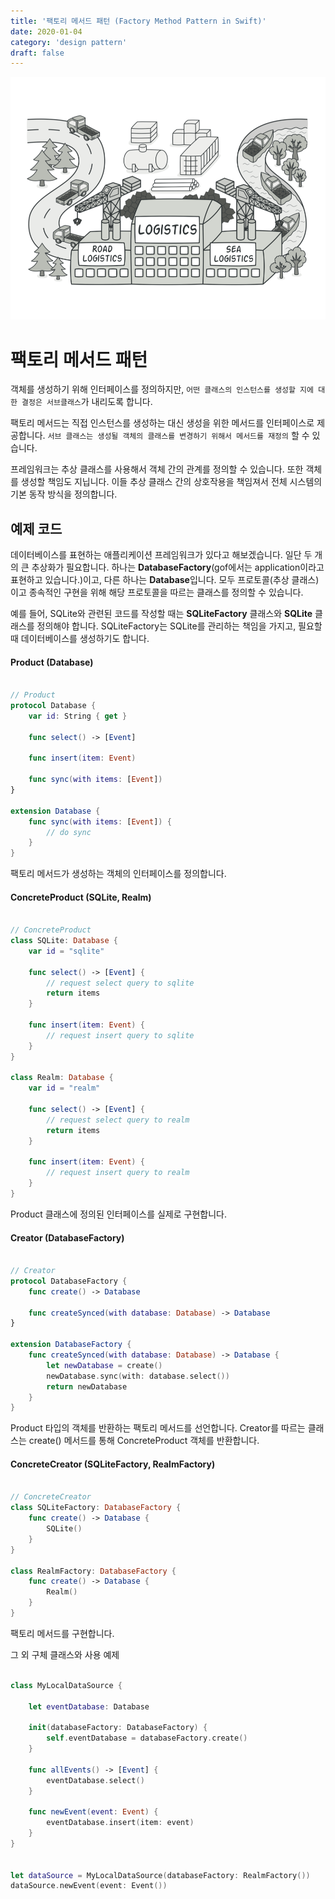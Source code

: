```yaml
---
title: '팩토리 메서드 패턴 (Factory Method Pattern in Swift)'
date: 2020-01-04
category: 'design pattern'
draft: false
---
```


![](./images/factory-method-pattern-1.png)

# 팩토리 메서드 패턴

객체를 생성하기 위해 인터페이스를 정의하지만, `어떤 클래스의 인스턴스를 생성할 지에 대한 결정은 서브클래스`가 내리도록 합니다.

팩토리 메서드는 직접 인스턴스를 생성하는 대신 생성을 위한 메서드를 인터페이스로 제공합니다. `서브 클래스는 생성될 객체의 클래스를 변경하기 위해서 메서드를 재정의` 할 수 있습니다.

프레임워크는 추상 클래스를 사용해서 객체 간의 관계를 정의할 수 있습니다. 또한 객체를 생성할 책임도 지닙니다. 이들 추상 클래스 간의 상호작용을 책임져서 전체 시스템의 기본 동작 방식을 정의합니다.

## 예제 코드

데이터베이스를 표현하는 애플리케이션 프레임워크가 있다고 해보겠습니다. 일단 두 개의 큰 추상화가 필요합니다. 하나는 **DatabaseFactory**(gof에서는 application이라고 표현하고 있습니다.)이고, 다른 하나는 **Database**입니다. 모두 프로토콜(추상 클래스)이고 종속적인 구현을 위해 해당 프로토콜을 따르는 클래스를 정의할 수 있습니다.

예를 들어, SQLite와 관련된 코드를 작성할 때는 **SQLiteFactory** 클래스와 **SQLite** 클래스를 정의해야 합니다. SQLiteFactory는 SQLite를 관리하는 책임을 가지고, 필요할 때 데이터베이스를 생성하기도 합니다. 

#### Product (Database)

```swift

// Product
protocol Database {
    var id: String { get }

    func select() -> [Event]
    
    func insert(item: Event)

    func sync(with items: [Event])
}

extension Database {
    func sync(with items: [Event]) {
        // do sync
    }
}
```

팩토리 메서드가 생성하는 객체의 인터페이스를 정의합니다.

#### ConcreteProduct (SQLite, Realm)

```swift

// ConcreteProduct
class SQLite: Database {
    var id = "sqlite"

    func select() -> [Event] {
        // request select query to sqlite
        return items
    }

    func insert(item: Event) {
        // request insert query to sqlite
    }
}

class Realm: Database {
    var id = "realm"

    func select() -> [Event] {
        // request select query to realm
        return items
    }

    func insert(item: Event) {
        // request insert query to realm
    }
}
```

Product 클래스에 정의된 인터페이스를 실제로 구현합니다.

#### Creator (DatabaseFactory)

```swift

// Creator
protocol DatabaseFactory {
    func create() -> Database

    func createSynced(with database: Database) -> Database
}

extension DatabaseFactory {
    func createSynced(with database: Database) -> Database {
        let newDatabase = create()
        newDatabase.sync(with: database.select())
        return newDatabase
    }
}
```

Product 타입의 객체를 반환하는 팩토리 메서드를 선언합니다. Creator를 따르는 클래스는 create() 메서드를 통해 ConcreteProduct 객체를 반환합니다.

#### ConcreteCreator (SQLiteFactory, RealmFactory)

```swift

// ConcreteCreator
class SQLiteFactory: DatabaseFactory {
    func create() -> Database {
        SQLite()
    }
}

class RealmFactory: DatabaseFactory {
    func create() -> Database {
        Realm()
    }
}
```

팩토리 메서드를 구현합니다.

그 외 구체 클래스와 사용 예제

```swift

class MyLocalDataSource {

    let eventDatabase: Database

    init(databaseFactory: DatabaseFactory) {
        self.eventDatabase = databaseFactory.create()
    }

    func allEvents() -> [Event] {
        eventDatabase.select()
    }

    func newEvent(event: Event) {
        eventDatabase.insert(item: event)
    }
}


let dataSource = MyLocalDataSource(databaseFactory: RealmFactory())
dataSource.newEvent(event: Event())
```
